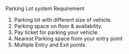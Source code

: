 Parking Lot system Requirement

1. Parking lot with different size of vehicle.
2. Parking space on floor & availability.
3. Pay ticket for parking your vehicle.
4. Nearest Parking space from your entry point
5. Multiple Entry and Exit points.
